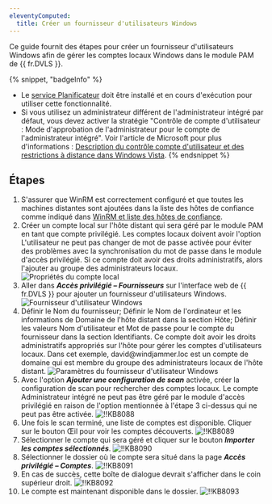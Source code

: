 ```yaml
---
eleventyComputed:
  title: Créer un fournisseur d'utilisateurs Windows
---
```

Ce guide fournit des étapes pour créer un fournisseur d'utilisateurs Windows afin de gérer les comptes locaux Windows dans le module PAM de {{ fr.DVLS }}.

{% snippet, "badgeInfo" %}
* Le [service Planificateur](/server/kb/knowledge-base/scheduler-service-general-information/) doit être installé et en cours d'exécution pour utiliser cette fonctionnalité.
* Si vous utilisez un administrateur différent de l'administrateur intégré par défaut, vous devez activer la stratégie "Contrôle de compte d'utilisateur : Mode d'approbation de l'administrateur pour le compte de l'administrateur intégré". Voir l'article de Microsoft pour plus d'informations : [Description du contrôle compte d'utilisateur et des restrictions à distance dans Windows Vista](https://learn.microsoft.com/en-us/troubleshoot/windows-server/windows-security/user-account-control-and-remote-restriction).
{% endsnippet %}

## Étapes

1. S'assurer que WinRM est correctement configuré et que toutes les machines distantes sont ajoutées dans la liste des hôtes de confiance comme indiqué dans [WinRM et liste des hôtes de confiance](/server/kb/how-to-articles/winrm-trustedhostslist/).
1. Créer un compte local sur l'hôte distant qui sera géré par le module PAM en tant que compte privilégié. Les comptes locaux doivent avoir l'option L'utilisateur ne peut pas changer de mot de passe activée pour éviter des problèmes avec la synchronisation du mot de passe dans le module d'accès privilégié. Si ce compte doit avoir des droits administratifs, alors l'ajouter au groupe des administrateurs locaux.
![Propriétés du compte local](https://cdnweb.devolutions.net/docs/docs_en_kb_KB8086.png)
1. Aller dans ***Accès privilégié – Fournisseurs*** sur l'interface web de {{ fr.DVLS }} pour ajouter un fournisseur d'utilisateurs Windows.
![Fournisseur d'utilisateur Windows](https://cdnweb.devolutions.net/docs/docs_en_kb_KB8085.png)
1. Définir le Nom du fournisseur; Définir le Nom de l'ordinateur et les informations de Domaine de l'hôte distant dans la section Hôte; Définir les valeurs Nom d'utilisateur et Mot de passe pour le compte du fournisseur dans la section Identifiants. Ce compte doit avoir les droits administratifs appropriés sur l'hôte pour gérer les comptes d'utilisateurs locaux. Dans cet exemple, david<area>@windjammer.loc est un compte de domaine qui est membre du groupe des administrateurs locaux de l'hôte distant.
![Paramètres du fournisseur d'utilisateur Windows](https://cdnweb.devolutions.net/docs/docs_en_kb_KB8087.png)
1. Avec l'option ***Ajouter une configuration de scan*** activée, créer la configuration de scan pour rechercher des comptes locaux. Le compte Administrateur intégré ne peut pas être géré par le module d'accès privilégié en raison de l'option mentionnée à l'étape 3 ci-dessus qui ne peut pas être activée.
![!!KB8088](https://cdnweb.devolutions.net/docs/docs_en_kb_KB8088.png)
1. Une fois le scan terminé, une liste de comptes est disponible. Cliquer sur le bouton Œil pour voir les comptes découverts.
![!!KB8089](https://cdnweb.devolutions.net/docs/docs_en_kb_KB8089.png)
1. Sélectionner le compte qui sera géré et cliquer sur le bouton ***Importer les comptes sélectionnés***.
![!!KB8090](https://cdnweb.devolutions.net/docs/docs_en_kb_KB8090.png)
1. Sélectionner le dossier où le compte sera situé dans la page ***Accès privilégié – Comptes***.
![!!KB8091](https://cdnweb.devolutions.net/docs/docs_en_kb_KB8091.png)
1. En cas de succès, cette boîte de dialogue devrait s'afficher dans le coin supérieur droit.
![!!KB8092](https://cdnweb.devolutions.net/docs/docs_en_kb_KB8092.png)
1. Le compte est maintenant disponible dans le dossier.
![!!KB8093](https://cdnweb.devolutions.net/docs/docs_en_kb_KB8093.png)
